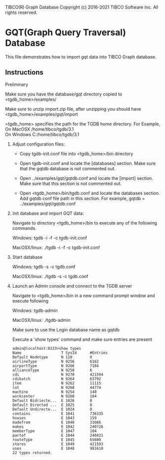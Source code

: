 TIBCO(R) Graph Database
Copyright (c) 2016-2021 TIBCO Software Inc. All rights reserved.
 
# GQT(Graph Query Traversal) Database

This file demonstrates how to import gqt data into TIBCO Graph 
database.

Instructions
------------------------------------------------------------------

Preliminary

Make sure you have the database/gqt directory copied to 
<tgdb_home>/examples/ 

Make sure to unzip import.zip file, after unzipping you should have 
<tgdb_home>/examples/gqt/import

<tgdb_home> specifies the path for the TGDB home directory. 
For Example,  
	On MacOSX /home/tibco/tgdb/3.1  
	On Windows C:/home/tibco/tgdb/3.1  

1. Adjust configuration files:
	* Copy tgdb-init.conf file into <tgdb_home>/bin directory
	
	* Open tgdb-init.conf and locate the [databases] section. 
	  Make sure that the gqtdb database is not commented out.
	  
	* Open ../examples/gqt/gqtdb.conf and locate the 
      [import] section. 
	  Make sure that this section is not commented out.
	  
	* Open <tgdb_home>/bin/tgdb.conf and locate the databases section. 
	  Add gqtdb conf file path in this section.
	  For example,
	  gqtdb = ../examples/gqt/gqtdb.conf
	  
2. Init database and import GQT data:

	Navigate to directory <tgdb_home>/bin to execute any of the
	following commands. 

	Windows:
	tgdb -i -f -c tgdb-init.conf

	MacOSX/linux:
	./tgdb -i -f -c tgdb-init.conf

3. Start database

	Windows:
	tgdb -s -c tgdb.conf

	MacOSX/linux:
	./tgdb -s -c tgdb.conf


4. Launch an Admin console and connect to the TGDB server

	Navigate to <tgdb_home>/bin in a new command prompt window and execute following

	Windows:
	tgdb-admin

	MacOSX/linux:
	./tgdb-admin

	Make sure to use the Login database name as gqtdb
	
	Execute a 'show types' command and make sure entries are present
	```
	admin@localhost:8223>show types
 	Name                  T SysId      #Entries
 	Default Nodetype      N 110        0
 	airlineType           N 9256       6162
 	airportType           N 9266       7184
 	allianceType          N 9258       6
 	cdi                   N 9270       421594
 	cdibatch              N 9264       63792
 	item                  N 9262       11115
 	lot                   N 9268       44774
 	machine               N 9254       148
 	workcenter            N 9260       104
 	Default Bidriecte...  E 1026       0
 	Default Directed ...  E 1025       0
 	Default Undirecte...  E 1024       0
 	contains              E 1041       736335
 	houses                E 1043       159
 	madefrom              E 1046       31666
 	makes                 E 1042       240726
 	memberType            E 1047       104
 	partof                E 1044       240421
 	routeType             E 1045       65600
 	stores                E 1049       421593
 	uses                  E 1048       981610
	22 types returned.
	```
